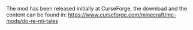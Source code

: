 The mod has been released initially at CurseForge, the download and the content can be found in:
https://www.curseforge.com/minecraft/mc-mods/do-re-mi-tales
